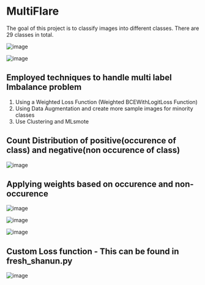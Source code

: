 # MultiFlare

The goal of this project is to classify images into different classes. There are 29 classes in total.

![image](https://github.com/shanunrandev123/MultiFlare/assets/49170258/45ec285c-d8d3-4831-bec3-a8410e639bec)

![image](https://github.com/shanunrandev123/MultiFlare/assets/49170258/403f2f97-01b4-42a9-8d79-fe449bb38bdb)


## Employed techniques to handle multi label Imbalance problem
1. Using a Weighted Loss Function (Weighted BCEWithLogitLoss Function)
2. Using Data Augmentation and create more sample images for minority classes
3. Use Clustering and MLsmote


## Count Distribution of positive(occurence of class) and negative(non occurence of class)
![image](https://github.com/shanunrandev123/MultiFlare/assets/49170258/3a6a0744-ce35-487d-8251-2c53f6459fad)

## Applying weights based on occurence and non-occurence
![image](https://github.com/shanunrandev123/MultiFlare/assets/49170258/7d28e676-07cd-4bee-a4d0-803f335a1002)

![image](https://github.com/shanunrandev123/MultiFlare/assets/49170258/4c569813-68cc-4089-93d4-239c1ca357eb)

![image](https://github.com/shanunrandev123/MultiFlare/assets/49170258/34b4467a-b3ce-4c25-866b-222ce10c0b98)

## Custom Loss function - This can be found in fresh_shanun.py
![image](https://github.com/shanunrandev123/MultiFlare/assets/49170258/fa77fde2-69c6-4aae-840c-80881b8090e9)




